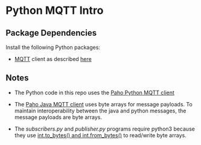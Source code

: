 # Python MQTT Intro

## Package Dependencies

Install the following Python packages: 

* [MQTT](http://mqtt.org) client 
as described [here](http://www.athenian-robotics.org/mqtt-client/)


## Notes 

* The Python code in this repo uses the [Paho Python MQTT client](https://pypi.python.org/pypi/paho-mqtt)

* The [Paho Java MQTT client](https://eclipse.org/paho/clients/java/) uses byte arrays for
message payloads. To maintain interoperability between the java and python messages, the message
payloads are byte arrays.

* The *subscribers.py* and *publisher.py* programs require python3 because they use 
[int.to_bytes() and int.from_bytes()](https://docs.python.org/3/library/stdtypes.html#int.to_bytes) 
to read/write byte arrays. 


